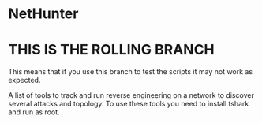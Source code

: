 # NetHunter

# THIS IS THE ROLLING BRANCH
This means that if you use this branch to test the scripts it may not work as expected.

A list of tools to track and run reverse engineering on a network to discover several attacks and topology.
To use these tools you need to install tshark and run as root.

